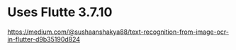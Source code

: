 # Uses Flutte 3.7.10 

https://medium.com/@sushaanshakya88/text-recognition-from-image-ocr-in-flutter-d9b35190d824